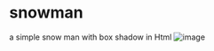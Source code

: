 # snowman
 a simple snow man with box shadow in Html
 ![image](https://user-images.githubusercontent.com/88374481/213885202-42fd0b4e-a4af-4757-9f43-dcad9c9957bd.png)
